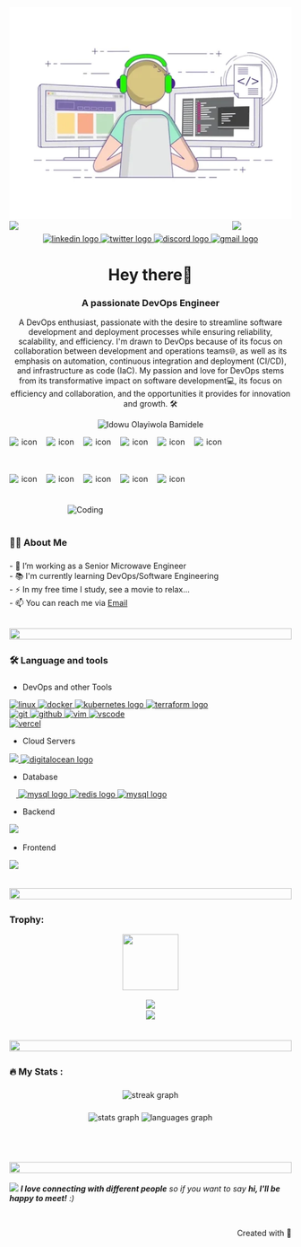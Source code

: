 ![logo](/developer.webp)
<img align="left" src="https://user-images.githubusercontent.com/65187002/144930161-2f783401-8d27-4fdf-a2f7-cc0ba32f1f1f.gif" width="21%" style="display:inline;"><img align="right" src="https://user-images.githubusercontent.com/65187002/144930161-2f783401-8d27-4fdf-a2f7-cc0ba32f1f1f.gif" width="21%" style="display:inline;">

###

<div align="center">
  <a href="https://www.linkedin.com/in/olayiwola-bamidele-idowu" target="_blank">
    <img src="https://img.shields.io/static/v1?message=LinkedIn&logo=linkedin&label=&color=0077B5&logoColor=white&labelColor=&style=for-the-badge" height="25" alt="linkedin logo"  />
  </a>
  <a href="https://twitter.com/edowood0102" target="_blank">
    <img src="https://img.shields.io/static/v1?message=Twitter&logo=twitter&label=&color=1DA1F2&logoColor=white&labelColor=&style=for-the-badge" height="25" alt="twitter logo"  />
  </a>
  <a href="https://discord.com/channels/@bamidele0102" target="_blank">
    <img src="https://img.shields.io/static/v1?message=Discord&logo=discord&label=&color=7289DA&logoColor=white&labelColor=&style=for-the-badge" height="25" alt="discord logo"  />
  </a>
    <a href="mailto:idowu.olayiwola.bamidele@gmail.com" target="_blank">
        <img src="https://img.shields.io/static/v1?message=Gmail&logo=gmail&label=&color=D14836&logoColor=white&labelColor=&style=for-the-badge" height="25" alt="gmail logo" />
    </a>
</div>

<h1 align="center">Hey there👋</h1>
<h3 align="center">A passionate DevOps Engineer</h3>
<p align="center">A DevOps enthusiast, passionate with the desire to streamline software development and deployment processes while ensuring reliability, scalability, and efficiency. I'm drawn to DevOps because of its focus on collaboration between development and operations teams🌐, as well as its emphasis on automation, continuous integration and deployment (CI/CD), and infrastructure as code (IaC).
My passion and love for DevOps stems from its transformative impact on software development💻, its focus on efficiency and collaboration, and the opportunities it provides for innovation and growth. 🛠️</p>
<p align="center"> 
 <img src="https://komarev.com/ghpvc/?username=Bamidele0102&label=Profile%20views&color=0e75b6&style=flat" alt="Idowu Olayiwola Bamidele" /> 
</p>

<div align="center">
<div style="display: flex;">
  <img src="https://techstack-generator.vercel.app/react-icon.svg" alt="icon" width="55" style="width: 55px; height: 55px; margin-right: 11px; margin-bottom: 11px;" />
  <img src="https://techstack-generator.vercel.app/js-icon.svg" alt="icon" width="55" style="width: 55px; height: 55px; margin-right: 11px; margin-bottom: 11px;" />
  <img src="https://techstack-generator.vercel.app/prettier-icon.svg" alt="icon" width="55" style="width: 55px; height: 55px; margin-right: 11px; margin-bottom: 11px;" />     <img src="https://techstack-generator.vercel.app/python-icon.svg" alt="icon" width="55" style="width: 55px; height: 55px; margin-right: 11px; margin-bottom: 11px;" />
  <img src="https://techstack-generator.vercel.app/restapi-icon.svg" alt="icon" width="55" style="width: 55px; height: 55px; margin-right: 11px; margin-bottom: 11px;" />      <img src="https://techstack-generator.vercel.app/nginx-icon.svg" alt="icon" width="55" style="width: 55px; height: 55px; margin-right: 0px; margin-bottom: 11px;" />
</div>
<div style="display: flex;">
  <img src="https://techstack-generator.vercel.app/mysql-icon.svg" alt="icon" width="55" style="width: 55px; height: 55px; margin-right: 11px; margin-bottom: 0px;" />
  <img src="https://techstack-generator.vercel.app/aws-icon.svg" alt="icon" width="55" style="width: 55px; height: 55px; margin-right: 11px; margin-bottom: 0px;" />
  <img src="https://techstack-generator.vercel.app/docker-icon.svg" alt="icon" width="55" style="width: 55px; height: 55px; margin-right: 11px; margin-bottom: 0px;" />
  <img src="https://techstack-generator.vercel.app/kubernetes-icon.svg" alt="icon" width="55" style="width: 55px; height: 55px; margin-right: 11px; margin-bottom: 0px;" />    <img src="https://techstack-generator.vercel.app/github-icon.svg" alt="icon" width="55" style="width: 55px; height: 55px; margin-right: 11px; margin-bottom: 0px;" />
</div>
</div>

<img align="right" alt="Coding" width="400" src="https://user-images.githubusercontent.com/74038190/229223263-cf2e4b07-2615-4f87-9c38-e37600f8381a.gif">
<br><br>

<h3 align="left">👩‍💻  About Me</h3>

###

<p align="left">- 🔭 I’m working as a Senior Microwave Engineer<br>- 📚 I'm currently learning DevOps/Software Engineering<br>- ⚡ In my free time I study, see a  movie to relax...<br> - 📫 You can reach me via <a href="mailto:idowu.olayiwola.bamidele@gmail.com">Email</a></p>
<br>

<img src="https://i.imgur.com/dBaSKWF.gif" height="20" width="100%">

###

<h3 align="left">🛠 Language and tools</h3>

###

- DevOps and other Tools
<p align="left">
  <a href="https://skillicons.dev">
    <img src="https://skillicons.dev/icons?i=linux" alt="linux" />
    <img src="https://skillicons.dev/icons?i=docker" alt="docker" />
    <img src="https://cdn.jsdelivr.net/gh/devicons/devicon/icons/kubernetes/kubernetes-plain.svg" height="50" alt="kubernetes logo" />
    <img src="https://cdn.jsdelivr.net/gh/devicons/devicon/icons/terraform/terraform-original.svg" height="50" alt="terraform logo" />
    <br />
    <img src="https://skillicons.dev/icons?i=git" alt="git" />
    <img src="https://skillicons.dev/icons?i=github" alt="github" />
    <img src="https://skillicons.dev/icons?i=vim" alt="vim" />
    <img src="https://skillicons.dev/icons?i=vscode" alt="vscode" />
    <br />
    <img src="https://skillicons.dev/icons?i=vercel" alt="vercel" />
  </a>
</p>


- Cloud Servers
<p align="left">
  <a href="https://skillicons.dev">
    <img src="https://skillicons.dev/icons?i=azure,aws" />
    <img src="https://cdn.jsdelivr.net/gh/devicons/devicon/icons/digitalocean/digitalocean-original.svg" height="40" alt="digitalocean logo"  />
  </a>
</p>

- Database
<p align="left">
  <a href="https://skillicons.dev">
    <img width="12" />
  <img src="https://skillicons.dev/icons?i=mysql" height="60" alt="mysql logo"  />
  <img src="https://skillicons.dev/icons?i=redis" height="60" alt="redis logo"  />
  <img src="https://skillicons.dev/icons?i=mongodb" height="60" alt="mysql logo"  />
  </a>
</p>

- Backend
<p align="left">
  <a href="https://skillicons.dev">
    <img src="https://skillicons.dev/icons?i=c,python,bash,nginx,flask,nodejs,express,ts&perline=4" />
  </a>
</p>

- Frontend
<p align="left">
  <a href="https://skillicons.dev">
    <img src="https://skillicons.dev/icons?i=html,css,js,react&perline=4" />
  </a>
</p>

<br/>

<img src="https://i.imgur.com/dBaSKWF.gif" height="20" width="100%">

<h3 align="left">Trophy:</h3>

<p align="center">
<img src="https://media.tenor.com/0ENB5HuTH0gAAAAi/trophy-beker.gif"  width="100px" height="100px"></p>
  
<div align="center">
<img src="https://github-profile-trophy.vercel.app/?username=Bamidele0102&theme=matrix&no-bg=true&no-frame=true&row=1&column=4&title=MultiLanguage,Commits,PullRequest,Reviews">
 </div>

<div align="center">
<img src="https://github-profile-trophy.vercel.app/?username=Bamidele0102&theme=matrix&no-bg=true&no-frame=true&row=1&column=4&title=Repositories,Organizations,Stars,Followers">
 </div>
 <br><br>

<img src="https://i.imgur.com/dBaSKWF.gif" height="20" width="100%">

###

<h3 align="left">🔥   My Stats :</h3>

###

<div align="center">
  <img src="https://streak-stats.demolab.com?user=Bamidele0102&locale=en&mode=daily&theme=dark&hide_border=false&border_radius=5&order=3" height="220" alt="streak graph"  />
</div>


###

<div align="center">
  <img src="https://github-readme-stats.vercel.app/api?username=Bamidele0102&hide_title=false&hide_rank=false&show_icons=true&include_all_commits=true&count_private=true&disable_animations=false&theme=dracula&locale=en&hide_border=false&order=1" height="150" alt="stats graph"  />
  <img src="https://github-readme-stats.vercel.app/api/top-langs?username=Bamidele0102&locale=en&hide_title=false&layout=compact&card_width=320&langs_count=10&theme=dracula&hide_border=false&order=2" height="150" alt="languages graph"  />
</div>

###
<br><br>

<img src="https://i.imgur.com/dBaSKWF.gif" height="20" width="100%">

<img src="https://media.giphy.com/media/LnQjpWaON8nhr21vNW/giphy.gif" width="60"> <em><b>I love connecting with different people</b> so if you want to say <b>hi, I'll be happy to meet!</b> :)</em>

<br>
<p align="right" > Created with 🧡 
